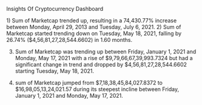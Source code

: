 Insights Of Cryptocurrency Dashboard

﻿1) Sum of Marketcap trended up, resulting in a 74,430.77% increase between Monday, April 29, 2013 and Tuesday, July 6, 2021.
2) Sum of Marketcap started trending down on Tuesday, May 18, 2021, falling by 26.74% ($4,56,81,27,28,544.6602) in 1.60 months.

3) ﻿Sum of Marketcap was trending up between Friday, January 1, 2021 and Monday, May 17, 2021 with a rise of $9,79,66,67,39,993.7324 but had 
   a significant change in trend and dropped by $4,56,81,27,28,544.6602 starting Tuesday, May 18, 2021.


4) sum of Marketcap jumped from $7,18,38,45,84,027.8372 to $16,98,05,13,24,021.57 during its steepest incline between Friday, January 1, 
   2021 and Monday, May 17, 2021.﻿
